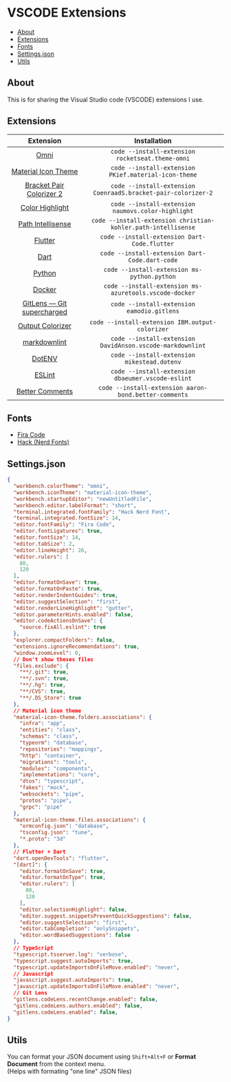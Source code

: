# VSCODE Extensions

- [About](#about)
- [Extensions](#extensions)
- [Fonts](#fonts)
- [Settings.json](#settings.json)
- [Utils](#utils)

## About

This is for sharing the Visual Studio code (VSCODE) extensions I use.

## Extensions

| Extension | Installation |
|:-----------------------------------------------------------------------------------------------------------------------------------------------------------:|:-------------------------------------------------------------------------------------:|
| [Omni](https://marketplace.visualstudio.com/items?itemName=rocketseat.theme-omni) | `code --install-extension rocketseat.theme-omni` |
| [Material Icon Theme](https://marketplace.visualstudio.com/items?itemName=PKief.material-icon-theme) | `code --install-extension PKief.material-icon-theme` |
| [Bracket Pair Colorizer 2](https://marketplace.visualstudio.com/items?itemName=CoenraadS.bracket-pair-colorizer-2) | `code --install-extension CoenraadS.bracket-pair-colorizer-2` |
| [Color Highlight](https://marketplace.visualstudio.com/items?itemName=naumovs.color-highlight) | `code --install-extension naumovs.color-highlight` |
| [Path Intellisense](https://marketplace.visualstudio.com/items?itemName=christian-kohler.path-intellisense) | `code --install-extension christian-kohler.path-intellisense` |
| [Flutter](https://marketplace.visualstudio.com/items?itemName=Dart-Code.flutter) | `code --install-extension Dart-Code.flutter` |
| [Dart](https://marketplace.visualstudio.com/items?itemName=Dart-Code.dart-code) | `code --install-extension Dart-Code.dart-code` |
| [Python](https://marketplace.visualstudio.com/items?itemName=ms-python.python) | `code --install-extension ms-python.python` |
| [Docker](https://marketplace.visualstudio.com/items?itemName=ms-azuretools.vscode-docker) | `code --install-extension ms-azuretools.vscode-docker` |
| [GitLens — Git supercharged](https://marketplace.visualstudio.com/items?itemName=eamodio.gitlens) | `code --install-extension eamodio.gitlens` |
| [Output Colorizer](https://marketplace.visualstudio.com/items?itemName=IBM.output-colorizer) | `code --install-extension IBM.output-colorizer` |
| [markdownlint](https://marketplace.visualstudio.com/items?itemName=DavidAnson.vscode-markdownlint) | `code --install-extension DavidAnson.vscode-markdownlint` |
| [DotENV](https://marketplace.visualstudio.com/items?itemName=mikestead.dotenv) | `code --install-extension mikestead.dotenv` |
| [ESLint](https://marketplace.visualstudio.com/items?itemName=dbaeumer.vscode-eslint) | `code --install-extension dbaeumer.vscode-eslint` |
| [Better Comments](https://marketplace.visualstudio.com/items?itemName=aaron-bond.better-comments) | `code --install-extension aaron-bond.better-comments` |
<!--
| [Dracula](https://marketplace.visualstudio.com/items?itemName=dracula-theme.theme-dracula) | `code --install-extension dracula-theme.theme-dracula` |
| [EditorConfig for VS Code](https://marketplace.visualstudio.com/items?itemName=EditorConfig.EditorConfig) | `code --install-extension EditorConfig.EditorConfig` |
| [GraphQL](https://marketplace.visualstudio.com/items?itemName=Prisma.vscode-graphql) | `code --install-extension Prisma.vscode-graphql` | 
-->

## Fonts

- [Fira Code](https://github.com/tonsky/FiraCode/releases/download/2/FiraCode_2.zip)
- [Hack (Nerd Fonts)](https://github.com/ryanoasis/nerd-fonts/releases/download/v2.0.0/Hack.zip)

## Settings.json

```json
{
  "workbench.colorTheme": "omni",
  "workbench.iconTheme": "material-icon-theme",
  "workbench.startupEditor": "newUntitledFile",
  "workbench.editor.labelFormat": "short",
  "terminal.integrated.fontFamily": "Hack Nerd Font",
  "terminal.integrated.fontSize": 14,
  "editor.fontFamily": "Fira Code",
  "editor.fontLigatures": true,
  "editor.fontSize": 14,
  "editor.tabSize": 2,
  "editor.lineHeight": 26,
  "editor.rulers": [
    80,
    120
  ],
  "editor.formatOnSave": true,
  "editor.formatOnPaste": true,
  "editor.renderIndentGuides": true,
  "editor.suggestSelection": "first",
  "editor.renderLineHighlight": "gutter",
  "editor.parameterHints.enabled": false,
  "editor.codeActionsOnSave": {
    "source.fixAll.eslint": true
  },
  "explorer.compactFolders": false,
  "extensions.ignoreRecommendations": true,
  "window.zoomLevel": 0,
  // Don't show theses files
  "files.exclude": {
    "**/.git": true,
    "**/.svn": true,
    "**/.hg": true,
    "**/CVS": true,
    "**/.DS_Store": true
  },
  // Material icon theme
  "material-icon-theme.folders.associations": {
    "infra": "app",
    "entities": "class",
    "schemas": "class",
    "typeorm": "database",
    "repositories": "mappings",
    "http": "container",
    "migrations": "tools",
    "modules": "components",
    "implementations": "core",
    "dtos": "typescript",
    "fakes": "mock",
    "websockets": "pipe",
    "protos": "pipe",
    "grpc": "pipe"
  },
  "material-icon-theme.files.associations": {
    "ormconfig.json": "database",
    "tsconfig.json": "tune",
    "*.proto": "3d"
  },
  // Flutter + Dart
  "dart.openDevTools": "flutter",
  "[dart]": {
    "editor.formatOnSave": true,
    "editor.formatOnType": true,
    "editor.rulers": [
      80,
      120
    ],
    "editor.selectionHighlight": false,
    "editor.suggest.snippetsPreventQuickSuggestions": false,
    "editor.suggestSelection": "first",
    "editor.tabCompletion": "onlySnippets",
    "editor.wordBasedSuggestions": false
  },
  // TypeScript
  "typescript.tsserver.log": "verbose",
  "typescript.suggest.autoImports": true,
  "typescript.updateImportsOnFileMove.enabled": "never",
  // Javascript
  "javascript.suggest.autoImports": true,
  "javascript.updateImportsOnFileMove.enabled": "never",
  // Git Lens
  "gitlens.codeLens.recentChange.enabled": false,
  "gitlens.codeLens.authors.enabled": false,
  "gitlens.codeLens.enabled": false,
}
```

## Utils

You can format your JSON document using `Shift+Alt+F` or **Format Document** from the context menu.  
(Helps with formating "one line" JSON files)
